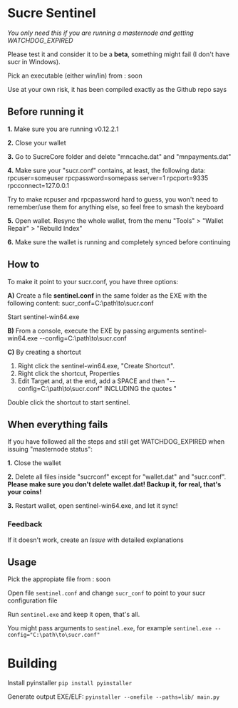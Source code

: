 # Sucre Sentinel

*You only need this if you are running a masternode and getting WATCHDOG_EXPIRED*

Please test it and consider it to be a **beta**, something might fail (I don't have sucr in Windows).

Pick an executable (either win/lin) from : soon

Use at your own risk, it has been compiled exactly as the Github repo says

## Before running it

**1.** Make sure you are running v0.12.2.1

**2.** Close your wallet

**3.** Go to SucreCore folder and delete "mncache.dat" and "mnpayments.dat"

**4.** Make sure your "sucr.conf" contains, at least, the following data:
rpcuser=someuser
rpcpassword=somepass
server=1
rpcport=9335
rpcconnect=127.0.0.1

Try to make rcpuser and rpcpassword hard to guess, you won't need to remember/use them for anything else, so feel free to smash the keyboard

**5.** Open wallet. Resync the whole wallet, from the menu "Tools" > "Wallet Repair" > "Rebuild Index"

**6.** Make sure the wallet is running and completely synced before continuing

## How to

To make it point to your sucr.conf, you have three options:

**A)** Create a file **sentinel.conf** in the same folder as the EXE with the following content:
sucr_conf=C:\path\to\sucr.conf

Start sentinel-win64.exe

**B)** From a console, execute the EXE by passing arguments 
sentinel-win64.exe --config=C:\path\to\sucr.conf

**C)** By creating a shortcut

1) Right click the sentinel-win64.exe, "Create Shortcut". 
2) Right click the shortcut, Properties
3) Edit Target and, at the end, add a SPACE and then "--config=C:\path\to\sucr.conf" INCLUDING the quotes "

Double click the shortcut to start sentinel.

## When everything fails
If you have followed all the steps and still get WATCHDOG_EXPIRED when issuing "masternode status":

**1.** Close the wallet

**2.** Delete all files inside "sucrconf" except for "wallet.dat" and "sucr.conf".
**Please make sure you don't delete wallet.dat! Backup it, for real, that's your coins!**

**3.** Restart wallet, open sentinel-win64.exe, and let it sync!

### Feedback
If it doesn't work, create an *Issue* with detailed explanations


## Usage

Pick the appropiate file from : soon

Open file `sentinel.conf` and change `sucr_conf` to point to your sucr configuration file

Run `sentinel.exe` and keep it open, that's all.

You might pass arguments to `sentinel.exe`, for example `sentinel.exe --config="C:\path\to\sucr.conf"`


# Building

Install pyinstaller `pip install pyinstaller`

Generate output EXE/ELF: `pyinstaller --onefile --paths=lib/ main.py`
